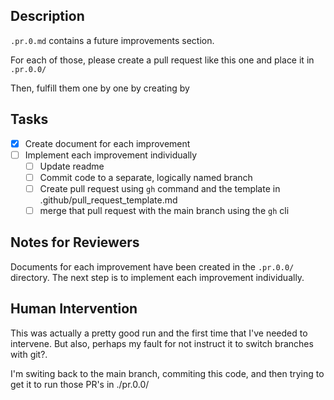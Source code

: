 ## Description

`.pr.0.md` contains a future improvements section.

For each of those, please create a pull request like this one and place it in `.pr.0.0/`

Then, fulfill them one by one by creating by

## Tasks

- [x] Create document for each improvement
- [ ] Implement each improvement individually
  - [ ] Update readme
  - [ ] Commit code to a separate, logically named branch
  - [ ] Create pull request using `gh` command and the template in .github/pull_request_template.md
  - [ ] merge that pull request with the main branch using the `gh` cli

## Notes for Reviewers

Documents for each improvement have been created in the `.pr.0.0/` directory. The next step is to implement each improvement individually.

## Human Intervention

This was actually a pretty good run and the first time that I've needed to intervene. But also, perhaps my fault for not instruct it to switch branches with git?.

I'm switing back to the main branch, commiting this code, and then trying to get it to run those PR's in ./pr.0.0/
